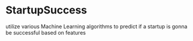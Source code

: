 # StartupSuccess
utilize various Machine Learning algorithms to predict if a startup is gonna be successful based on features 
